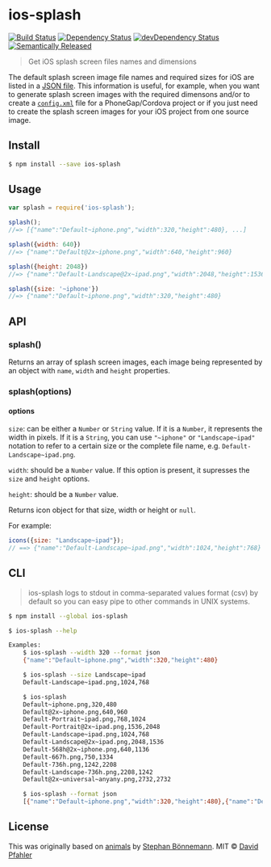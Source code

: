# ios-splash 
[![Build Status](https://travis-ci.org/excellenteasy/ios-splash.svg?branch=master)](https://travis-ci.org/excellenteasy/ios-splash)
[![Dependency Status](https://david-dm.org/excellenteasy/ios-splash.svg)](https://david-dm.org/excellenteasy/ios-splash)
[![devDependency Status](https://david-dm.org/excellenteasy/ios-splash/dev-status.svg)](https://david-dm.org/excellenteasy/ios-splash#info=devDependencies)
[![Semantically Released](https://img.shields.io/badge/versioning-semantically%20released-brightgreen.svg)](https://github.com/boennemann/semantic-release)

> Get iOS splash screen files names and dimensions

The default splash screen image file names and required sizes for iOS are listed in a [JSON file](splash.json). This information is useful, for example, when you want to generate splash screen images with the required dimensons and/or to create a [`config.xml`](http://docs.phonegap.com/en/3.5.0/config_ref_images.md.html) file for a PhoneGap/Cordova project or if you just need to create the splash screen images for your iOS project from one source image.


## Install

```sh
$ npm install --save ios-splash
```


## Usage

```js
var splash = require('ios-splash');

splash();
//=> [{"name":"Default~iphone.png","width":320,"height":480}, ...]

splash({width: 640})
//=> {"name":"Default@2x~iphone.png","width":640,"height":960}

splash({height: 2048})
//=> {"name":"Default-Landscape@2x~ipad.png","width":2048,"height":1536}

splash({size: '~iphone'})
//=> {"name":"Default~iphone.png","width":320,"height":480}
```


## API

### splash()

Returns an array of splash screen images, each image being represented by an object with `name`, `width` and `height` properties.

### splash(options)
#### options

`size`: can be either a `Number` or `String` value. If it is a `Number`, it represents the width in pixels. If it is a `String`, you can use `"~iphone"` or `"Landscape~ipad"` notation to refer to a certain size or the complete file name, e.g. `Default-Landscape~ipad.png`.

`width`: should be a `Number` value. If this option is present, it supresses the `size` and `height` options.

`height`: should be a `Number` value.

Returns icon object for that size, width or height or `null`.

For example:

```js
icons({size: "Landscape~ipad"});
// ==> {"name":"Default-Landscape~ipad.png","width":1024,"height":768}
```


## CLI
> ios-splash logs to stdout in comma-separated values format (csv) by default so you can easy pipe to other commands in UNIX systems.

```sh
$ npm install --global ios-splash
```

```sh
$ ios-splash --help

Examples:
    $ ios-splash --width 320 --format json
    {"name":"Default~iphone.png","width":320,"height":480}

    $ ios-splash --size Landscape~ipad
    Default-Landscape~ipad.png,1024,768

    $ ios-splash
    Default~iphone.png,320,480
    Default@2x~iphone.png,640,960
    Default-Portrait~ipad.png,768,1024
    Default-Portrait@2x~ipad.png,1536,2048
    Default-Landscape~ipad.png,1024,768
    Default-Landscape@2x~ipad.png,2048,1536
    Default-568h@2x~iphone.png,640,1136
    Default-667h.png,750,1334
    Default-736h.png,1242,2208
    Default-Landscape-736h.png,2208,1242
    Default@2x~universal~anyany.png,2732,2732

    $ ios-splash --format json
    [{"name":"Default~iphone.png","width":320,"height":480},{"name":"Default@2x~iphone.png","width":640,"height":960},{"name":"Default-Portrait~ipad.png","width":768,"height":1024},{"name":"Default-Portrait@2x~ipad.png","width":1536,"height":2048},{"name":"Default-Landscape~ipad.png","width":1024,"height":768},{"name":"Default-Landscape@2x~ipad.png","width":2048,"height":1536},{"name":"Default-568h@2x~iphone.png","width":640,"height":1136},{"name":"Default-667h.png","width":750,"height":1334},{"name":"Default-736h.png","width":1242,"height":2208},{"name":"Default-Landscape-736h.png","width":2208,"height":1242},{"name":"Default@2x~universal~anyany.png","width":2732,"height":2732}]
```

## License
This was originally based on [animals](https://github.com/boennemann/animals) by [Stephan Bönnemann](http://boennemann.me/).
MIT © [David Pfahler](http://excellenteasy.com)
